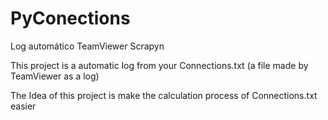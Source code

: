 # PyConections
Log automático TeamViewer
Scrapyn

This project is a automatic log from your Connections.txt (a file made by TeamViewer as a log)

The Idea of this project is make the calculation process of Connections.txt easier
